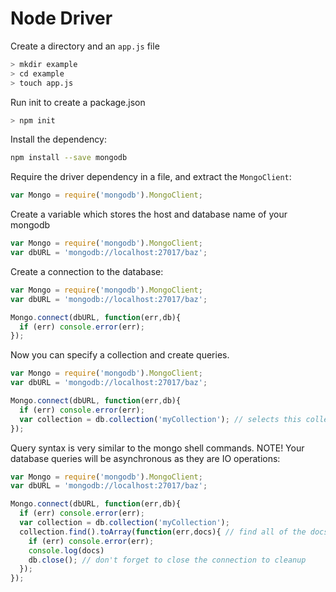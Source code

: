 # Node Driver
Create a directory and an `app.js` file
  
```bash
> mkdir example
> cd example
> touch app.js
```
  
Run init to create a package.json
  
```bash
> npm init
```
  
Install the dependency:
  
```bash
npm install --save mongodb
```
  
Require the driver dependency in a file, and extract the `MongoClient`:
  
```javascript
var Mongo = require('mongodb').MongoClient;
```
  
Create a variable which stores the host and database name of your mongodb
  
```javascript
var Mongo = require('mongodb').MongoClient;
var dbURL = 'mongodb://localhost:27017/baz';
```
  
Create a connection to the database:
  
```javascript
var Mongo = require('mongodb').MongoClient;
var dbURL = 'mongodb://localhost:27017/baz';

Mongo.connect(dbURL, function(err,db){
  if (err) console.error(err);
});
```
  
Now you can specify a collection and create queries.
  
```javascript
var Mongo = require('mongodb').MongoClient;
var dbURL = 'mongodb://localhost:27017/baz';

Mongo.connect(dbURL, function(err,db){
  if (err) console.error(err);
  var collection = db.collection('myCollection'); // selects this collection
});
```
  
Query syntax is very similar to the mongo shell commands. NOTE! Your database
queries will be asynchronous as they are IO operations:
  
```javascript
var Mongo = require('mongodb').MongoClient;
var dbURL = 'mongodb://localhost:27017/baz';

Mongo.connect(dbURL, function(err,db){
  if (err) console.error(err);
  var collection = db.collection('myCollection');
  collection.find().toArray(function(err,docs){ // find all of the docs
    if (err) console.error(err);
    console.log(docs)
    db.close(); // don't forget to close the connection to cleanup
  });
});
```
  
